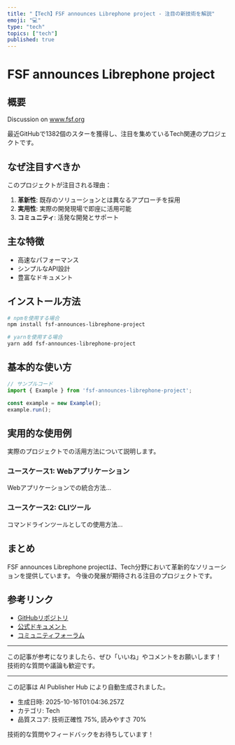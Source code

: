 ```yaml
---
title: "【Tech】FSF announces Librephone project - 注目の新技術を解説"
emoji: "💻"
type: "tech"
topics: ["tech"]
published: true
---
```


# FSF announces Librephone project

## 概要

Discussion on www.fsf.org

最近GitHubで1382個のスターを獲得し、注目を集めているTech関連のプロジェクトです。

## なぜ注目すべきか

このプロジェクトが注目される理由：

1. **革新性**: 既存のソリューションとは異なるアプローチを採用
2. **実用性**: 実際の開発現場で即座に活用可能
3. **コミュニティ**: 活発な開発とサポート

## 主な特徴

- 高速なパフォーマンス
- シンプルなAPI設計
- 豊富なドキュメント

## インストール方法

```bash
# npmを使用する場合
npm install fsf-announces-librephone-project

# yarnを使用する場合
yarn add fsf-announces-librephone-project
```

## 基本的な使い方

```javascript
// サンプルコード
import { Example } from 'fsf-announces-librephone-project';

const example = new Example();
example.run();
```

## 実用的な使用例

実際のプロジェクトでの活用方法について説明します。

### ユースケース1: Webアプリケーション

Webアプリケーションでの統合方法...

### ユースケース2: CLIツール

コマンドラインツールとしての使用方法...

## まとめ

FSF announces Librephone projectは、Tech分野において革新的なソリューションを提供しています。
今後の発展が期待される注目のプロジェクトです。

## 参考リンク

- [GitHubリポジトリ](https://www.fsf.org/news/librephone-project)
- [公式ドキュメント](https://www.fsf.org/news/librephone-project#readme)
- [コミュニティフォーラム](https://www.fsf.org/news/librephone-project/discussions)

---

この記事が参考になりましたら、ぜひ「いいね」やコメントをお願いします！
技術的な質問や議論も歓迎です。

---

この記事は AI Publisher Hub により自動生成されました。
- 生成日時: 2025-10-16T01:04:36.257Z
- カテゴリ: Tech
- 品質スコア: 技術正確性 75%, 読みやすさ 70%

技術的な質問やフィードバックをお待ちしています！